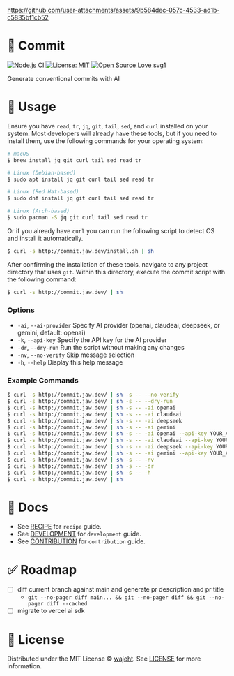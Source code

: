 https://github.com/user-attachments/assets/9b584dec-057c-4533-ad1b-c5835bf1cb52

# 🤖 Commit

[![Node.js CI](https://github.com/wajeht/commit/actions/workflows/ci.yml/badge.svg?branch=node)](https://github.com/wajeht/commit/actions/workflows/ci.yml) [![License: MIT](https://img.shields.io/badge/License-MIT-blue.svg)](https://github.com/wajeht/commit/blob/main/LICENSE) [![Open Source Love svg1](https://badges.frapsoft.com/os/v1/open-source.svg?v=103)](https://github.com/wajeht/commit)

Generate conventional commits with AI

# 📖 Usage

Ensure you have `read`, `tr`, `jq`, `git`, `tail`, `sed`, and `curl` installed on your system. Most developers will already have these tools, but if you need to install them, use the following commands for your operating system:

```bash
# macOS
$ brew install jq git curl tail sed read tr

# Linux (Debian-based)
$ sudo apt install jq git curl tail sed read tr

# Linux (Red Hat-based)
$ sudo dnf install jq git curl tail sed read tr

# Linux (Arch-based)
$ sudo pacman -S jq git curl tail sed read tr
```

Or if you already have `curl` you can run the following script to detect OS and install it automatically.

```bash
$ curl -s http://commit.jaw.dev/install.sh | sh
```

After confirming the installation of these tools, navigate to any project directory that uses `git`. Within this directory, execute the commit script with the following command:

```bash
$ curl -s http://commit.jaw.dev/ | sh
```

### Options

- `-ai`, `--ai-provider` Specify AI provider (openai, claudeai, deepseek, or gemini, default: openai)
- `-k`, `--api-key` Specify the API key for the AI provider
- `-dr`, `--dry-run` Run the script without making any changes
- `-nv`, `--no-verify` Skip message selection
- `-h`, `--help` Display this help message

### Example Commands

```bash
$ curl -s http://commit.jaw.dev/ | sh -s -- --no-verify
$ curl -s http://commit.jaw.dev/ | sh -s -- --dry-run
$ curl -s http://commit.jaw.dev/ | sh -s -- -ai openai
$ curl -s http://commit.jaw.dev/ | sh -s -- -ai claudeai
$ curl -s http://commit.jaw.dev/ | sh -s -- -ai deepseek
$ curl -s http://commit.jaw.dev/ | sh -s -- -ai gemini
$ curl -s http://commit.jaw.dev/ | sh -s -- -ai openai --api-key YOUR_API_KEY
$ curl -s http://commit.jaw.dev/ | sh -s -- -ai claudeai --api-key YOUR_API_KEY
$ curl -s http://commit.jaw.dev/ | sh -s -- -ai deepseek --api-key YOUR_API_KEY
$ curl -s http://commit.jaw.dev/ | sh -s -- -ai gemini --api-key YOUR_API_KEY
$ curl -s http://commit.jaw.dev/ | sh -s -- -nv
$ curl -s http://commit.jaw.dev/ | sh -s -- -dr
$ curl -s http://commit.jaw.dev/ | sh -s -- -h
$ curl -s http://commit.jaw.dev/ | sh
```

# 📑 Docs

- See [RECIPE](./docs/recipe.md) for `recipe` guide.
- See [DEVELOPMENT](./docs/development.md) for `development` guide.
- See [CONTRIBUTION](./docs/contribution.md) for `contribution` guide.

# ✅ Roadmap

- [ ] diff current branch against main and generate pr description and pr title
  - `git --no-pager diff main... && git --no-pager diff && git --no-pager diff --cached`
- [ ] migrate to vercel ai sdk

# 📜 License

Distributed under the MIT License © [wajeht](https://github.com/wajeht). See [LICENSE](./LICENSE) for more information.
